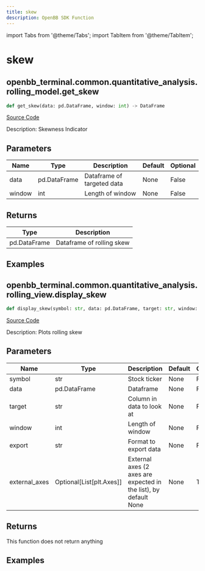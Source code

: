 ```yaml
---
title: skew
description: OpenBB SDK Function
---
```


import Tabs from '@theme/Tabs';
import TabItem from '@theme/TabItem';

# skew

<Tabs>
<TabItem value="model" label="Model" default>

## openbb_terminal.common.quantitative_analysis.rolling_model.get_skew

```python title='openbb_terminal/common/quantitative_analysis/rolling_model.py'
def get_skew(data: pd.DataFrame, window: int) -> DataFrame
```
[Source Code](https://github.com/OpenBB-finance/OpenBBTerminal/tree/main/openbb_terminal/common/quantitative_analysis/rolling_model.py#L103)

Description: Skewness Indicator

## Parameters

| Name | Type | Description | Default | Optional |
| ---- | ---- | ----------- | ------- | -------- |
| data | pd.DataFrame | Dataframe of targeted data | None | False |
| window | int | Length of window | None | False |

## Returns

| Type | Description |
| ---- | ----------- |
| pd.DataFrame | Dataframe of rolling skew |

## Examples



</TabItem>
<TabItem value="view" label="View">

## openbb_terminal.common.quantitative_analysis.rolling_view.display_skew

```python title='openbb_terminal/common/quantitative_analysis/rolling_view.py'
def display_skew(symbol: str, data: pd.DataFrame, target: str, window: int, export: str, external_axes: Optional[List[matplotlib.axes._axes.Axes]]) -> None
```
[Source Code](https://github.com/OpenBB-finance/OpenBBTerminal/tree/main/openbb_terminal/common/quantitative_analysis/rolling_view.py#L342)

Description: Plots rolling skew

## Parameters

| Name | Type | Description | Default | Optional |
| ---- | ---- | ----------- | ------- | -------- |
| symbol | str | Stock ticker | None | False |
| data | pd.DataFrame | Dataframe | None | False |
| target | str | Column in data to look at | None | False |
| window | int | Length of window | None | False |
| export | str | Format to export data | None | False |
| external_axes | Optional[List[plt.Axes]] | External axes (2 axes are expected in the list), by default None | None | True |

## Returns

This function does not return anything

## Examples



</TabItem>
</Tabs>